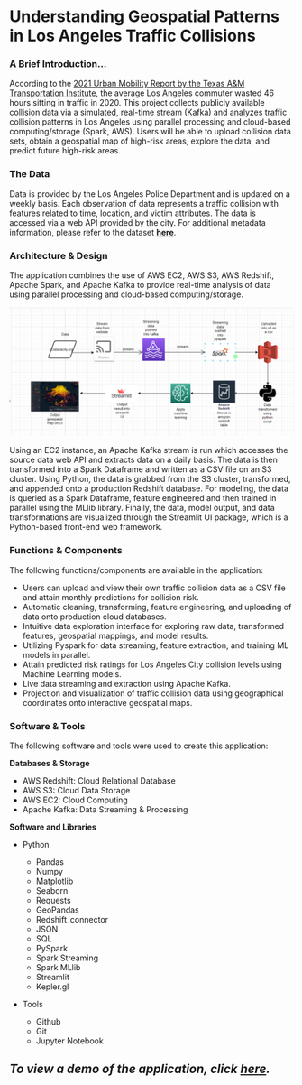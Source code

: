 # **Understanding Geospatial Patterns in Los Angeles Traffic Collisions**


### **A Brief Introduction...**
According to the [2021 Urban Mobility Report by the Texas A&M Transportation Institute](https://static.tti.tamu.edu/tti.tamu.edu/documents/mobility-report-2021.pdf), the average Los Angeles commuter wasted 46 hours sitting in traffic in 2020. This project collects publicly available collision data via a simulated, real-time stream (Kafka) and analyzes traffic collision patterns in Los Angeles using parallel processing and cloud-based computing/storage (Spark, AWS). Users will be able to upload collision data sets, obtain a geospatial map of high-risk areas, explore the data, and predict future high-risk areas.


### **The Data**
Data is provided by the Los Angeles Police Department and is updated on a weekly basis. Each observation of data represents a traffic collision with features related to time, location, and victim attributes. The data is accessed via a web API provided by the city. For additional metadata information, please refer to the dataset [**here**](https://data.lacity.org/Public-Safety/Traffic-Collision-Data-from-2010-to-Present/d5tf-ez2w).


### **Architecture & Design**
The application combines the use of AWS EC2, AWS S3, AWS Redshift, Apache Spark, and Apache Kafka to provide real-time analysis of data using parallel processing and cloud-based computing/storage.


![flowchart](Flowchart.PNG)


Using an EC2 instance, an Apache Kafka stream is run which accesses the source data web API and extracts data on a daily basis. The data is then transformed into a Spark Dataframe and written as a CSV file on an S3 cluster. Using Python, the data is grabbed from the S3 cluster, transformed, and appended onto a production Redshift database. For modeling, the data is queried as a Spark Dataframe, feature engineered and then trained in parallel using the MLlib library. Finally, the data, model output, and data transformations are visualized through the Streamlit UI package, which is a Python-based front-end web framework.


### **Functions & Components**
The following functions/components are available in the application:
- Users can upload and view their own traffic collision data as a CSV file and attain monthly predictions for collision risk.
- Automatic cleaning, transforming, feature engineering, and uploading of data onto production cloud databases.
- Intuitive data exploration interface for exploring raw data, transformed features, geospatial mappings, and model results.
- Utilizing Pyspark for data streaming, feature extraction, and training ML models in parallel.
- Attain predicted risk ratings for Los Angeles City collision levels using Machine Learning models.
- Live data streaming and extraction using Apache Kafka.
- Projection and visualization of traffic collision data using geographical coordinates onto interactive geospatial maps.


### **Software & Tools**
The following software and tools were used to create this application:

**Databases & Storage**
- AWS Redshift: Cloud Relational Database
- AWS S3: Cloud Data Storage
- AWS EC2: Cloud Computing
- Apache Kafka: Data Streaming & Processing

**Software and Libraries**
- Python
    - Pandas
    - Numpy
    - Matplotlib
    - Seaborn
    - Requests
    - GeoPandas
    - Redshift_connector
    - JSON
    - SQL
    - PySpark
    - Spark Streaming
    - Spark MLlib
    - Streamlit
    - Kepler.gl

- Tools
    - Github
    - Git
    - Jupyter Notebook


## ***To view a demo of the application, click [here](https://drive.google.com/file/d/1Hxmvfjux32PvoOncizb7WaVIYw__12Nf/view?usp=sharing).***